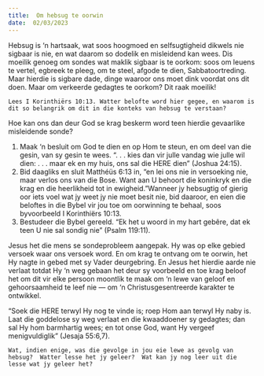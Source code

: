 ```yaml
---
title:  Om hebsug te oorwin
date:  02/03/2023
---
```


Hebsug is ‘n hartsaak, wat soos hoogmoed en selfsugtigheid dikwels nie sigbaar is nie, en wat daarom so dodelik en misleidend kan wees. Dis moeilik genoeg om sondes wat maklik sigbaar is te oorkom:  soos om leuens te vertel, egbreek te pleeg, om te steel, afgode te dien, Sabbatoortreding. Maar hierdie is sigbare dade, dinge waaroor ons moet dink voordat ons dit doen. Maar om verkeerde gedagtes te oorkom? Dit raak moeilik!

`Lees I Korinthiërs 10:13. Watter belofte word hier gegee, en waarom is dit so belangrik om dit in die konteks van hebsug te verstaan?`

Hoe kan ons dan deur God se krag beskerm word teen hierdie gevaarlike misleidende sonde?

1. Maak ‘n besluit om God te dien en op Hom te steun, en om deel van die gesin, van sy gesin te wees.  “. . . kies dan vir julle vandag wie julle wil dien: . . . maar ek en my huis, ons sal die HERE dien” (Joshua 24:15). 
2. Bid daagliks en sluit Matthéüs 6:13 in, “en lei ons nie in versoeking nie, maar verlos ons van die Bose. Want aan U behoort die koninkryk en die krag en die heerlikheid tot in ewigheid.”Wanneer jy hebsugtig of gierig oor iets voel wat jy weet jy nie moet besit nie, bid daaroor, en eien die beloftes in die Bybel vir jou toe om oorwinning te behaal, soos byvoorbeeld I Korinthiërs 10:13. 
3. Bestudeer die Bybel gereeld. “Ek het u woord in my hart gebêre, dat ek teen U nie sal sondig nie” (Psalm 119:11). 

Jesus het die mens se sondeprobleem aangepak. Hy was op elke gebied versoek waar ons versoek word. En om krag te ontvang om te oorwin, het Hy nagte in gebed met sy Vader deurgebring. En Jesus het hierdie aarde nie verlaat totdat Hy ‘n weg gebaan het deur sy voorbeeld en toe krag beloof het om dit vir elke persoon moontlik te maak om ‘n lewe van geloof en gehoorsaamheid te leef nie — om ‘n Christusgesentreerde karakter te ontwikkel.

“Soek die HERE terwyl Hy nog te vinde is; roep Hom aan terwyl Hy naby is. Laat die goddelose sy weg verlaat en die kwaaddoener sy gedagtes;  dan sal Hy hom barmhartig wees;  en tot onse God, want Hy vergeef menigvuldiglik” (Jesaja 55:6,7).

`Wat, indien enige, was die gevolge in jou eie lewe as gevolg van hebsug?  Watter lesse het jy geleer?  Wat kan jy nog leer uit die lesse wat jy geleer het?`